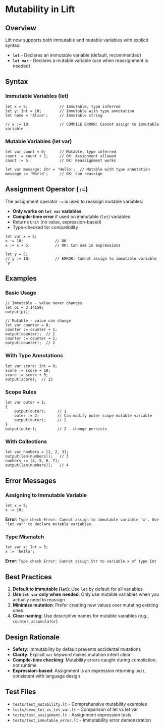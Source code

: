 # Mutability in Lift

## Overview

Lift now supports both immutable and mutable variables with explicit syntax:

- **`let`** - Declares an immutable variable (default, recommended)
- **`let var`** - Declares a mutable variable (use when reassignment is needed)

## Syntax

### Immutable Variables (let)

```lift
let x = 5;              // Immutable, type inferred
let y: Int = 10;        // Immutable with type annotation
let name = 'Alice';     // Immutable string

// x := 10;             // COMPILE ERROR: Cannot assign to immutable variable
```

### Mutable Variables (let var)

```lift
let var count = 0;      // Mutable, type inferred
count := count + 1;     // OK: Assignment allowed
count := 5;             // OK: Reassignment works

let var message: Str = 'Hello';  // Mutable with type annotation
message := 'World';     // OK: Can reassign
```

## Assignment Operator (`:=`)

The assignment operator `:=` is used to reassign mutable variables:

- **Only works on `let var` variables**
- **Compile-time error** if used on immutable (`let`) variables
- Returns `Unit` (no value, expression-based)
- Type-checked for compatibility

```lift
let var x = 5;
x := 10;              // OK
x := x + 5;           // OK: Can use in expressions

let y = 5;
// y := 10;           // ERROR: Cannot assign to immutable variable 'y'
```

## Examples

### Basic Usage

```lift
// Immutable - value never changes
let pi = 3.14159;
output(pi);

// Mutable - value can change
let var counter = 0;
counter := counter + 1;
output(counter);  // 1
counter := counter + 1;
output(counter);  // 2
```

### With Type Annotations

```lift
let var score: Int = 0;
score := score + 10;
score := score + 5;
output(score);  // 15
```

### Scope Rules

```lift
let var outer = 1;
{
    output(outer);     // 1
    outer := 2;        // Can modify outer scope mutable variable
    output(outer);     // 2
}
output(outer);         // 2 - change persists
```

### With Collections

```lift
let var numbers = [1, 2, 3];
output(len(numbers));   // 3
numbers := [4, 5, 6, 7];
output(len(numbers));   // 4
```

## Error Messages

### Assigning to Immutable Variable

```lift
let x = 5;
x := 10;
```

**Error:** `Type check Error: Cannot assign to immutable variable 'x'. Use 'let var' to declare mutable variables.`

### Type Mismatch

```lift
let var x: Int = 5;
x := 'hello';
```

**Error:** `Type check Error: Cannot assign Str to variable x of type Int`

## Best Practices

1. **Default to immutable (`let`)**: Use `let` by default for all variables
2. **Use `let var` only when needed**: Only use mutable variables when you actually need to reassign
3. **Minimize mutation**: Prefer creating new values over mutating existing ones
4. **Clear naming**: Use descriptive names for mutable variables (e.g., `counter`, `accumulator`)

## Design Rationale

- **Safety**: Immutability by default prevents accidental mutations
- **Clarity**: Explicit `var` keyword makes mutation intent clear
- **Compile-time checking**: Mutability errors caught during compilation, not runtime
- **Expression-based**: Assignment is an expression returning `Unit`, consistent with language design

## Test Files

- `tests/test_mutability.lt` - Comprehensive mutability examples
- `tests/demo_let_vs_let_var.lt` - Comparison of let vs let var
- `tests/test_assignment.lt` - Assignment expression tests
- `tests/test_immutable_error.lt` - Immutability error demonstration
